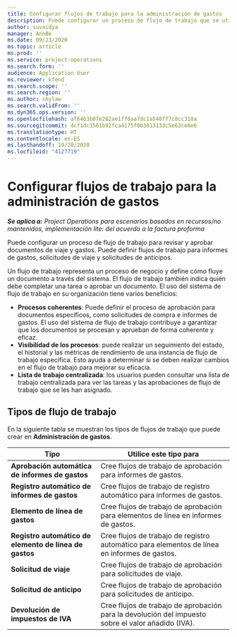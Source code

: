 ```yaml
---
title: Configurar flujos de trabajo para la administración de gastos
description: Puede configurar un proceso de flujo de trabajo que se utiliza para revisar y aprobar documentos de viaje y gastos.
author: suvaidya
manager: AnnBe
ms.date: 09/23/2020
ms.topic: article
ms.prod: ''
ms.service: project-operations
ms.search.form: ''
audience: Application User
ms.reviewer: kfend
ms.search.scope: ''
ms.search.region: ''
ms.author: shylaw
ms.search.validFrom: ''
ms.dyn365.ops.version: ''
ms.openlocfilehash: af6463b07e282ae1ff6aa7dc1a540ff7c8cc318a
ms.sourcegitcommit: 4cf1dc1561b92fca4175f0b3813133c5e63ce8e6
ms.translationtype: HT
ms.contentlocale: es-ES
ms.lasthandoff: 10/28/2020
ms.locfileid: "4127719"
---
```

# <a name="set-up-workflows-for-expense-management"></a>Configurar flujos de trabajo para la administración de gastos

_**Se aplica a:** Project Operations para escenarios basados en recursos/no mantenidos, implementación lite: del acuerdo a la factura proforma_

Puede configurar un proceso de flujo de trabajo para revisar y aprobar documentos de viaje y gastos. Puede definir flujos de trabajo para informes de gastos, solicitudes de viaje y solicitudes de anticipos.

Un flujo de trabajo representa un proceso de negocio y define cómo fluye un documento a través del sistema. El flujo de trabajo también indica quién debe completar una tarea o aprobar un documento. El uso del sistema de flujo de trabajo en su organización tiene varios beneficios:

- **Procesos coherentes**: Puede definir el proceso de aprobación para documentos específicos, como solicitudes de compra e informes de gastos. El uso del sistema de flujo de trabajo contribuye a garantizar que los documentos se procesan y aprueban de forma coherente y eficaz.
- **Visibilidad de los procesos**: puede realizar un seguimiento del estado, el historial y las métricas de rendimiento de una instancia de flujo de trabajo específica. Esto ayuda a determinar si se deben realizar cambios en el flujo de trabajo para mejorar su eficacia.
- **Lista de trabajo centralizada**: los usuarios pueden consultar una lista de trabajo centralizada para ver las tareas y las aprobaciones de flujo de trabajo que se les han asignado. 

## <a name="workflow-types"></a>Tipos de flujo de trabajo

En la siguiente tabla se muestran los tipos de flujos de trabajo que puede crear en **Administración de gastos**.


|              <strong>Tipo</strong>              |                   <strong>Utilice este tipo para</strong>                   |
|-------------------------------------------------|-----------------------------------------------------------------------|
|   <strong>Aprobación automática de informes de gastos</strong> |            Cree flujos de trabajo de aprobación para informes de gastos.             |
|  <strong>Registro automático de informes de gastos</strong>   |        Cree flujos de trabajo de registro automático para informes de gastos.        |
|       <strong>Elemento de línea de gastos</strong>        |     Cree flujos de trabajo de aprobación para elementos de línea en informes de gastos.      |
| <strong>Registro automático de elemento de línea de gastos</strong> | Cree flujos de trabajo de registro automático para elementos de línea en informes de gastos. |
|       <strong>Solicitud de viaje</strong>       |          Cree flujos de trabajo de aprobación para solicitudes de viaje.           |
|      <strong>Solicitud de anticipo</strong>      |         Cree flujos de trabajo de aprobación para solicitudes de anticipo.          |
|        <strong>Devolución de impuestos de IVA</strong>        | Cree flujos de trabajo de aprobación para la devolución del impuesto sobre el valor añadido (IVA).  |
